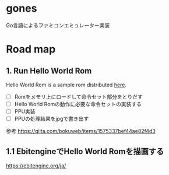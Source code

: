 # gones
Go言語によるファミコンエミュレーター実装

# Road map

## 1. Run Hello World Rom
Hello World Rom is a sample rom distributed [here](http://hp.vector.co.jp/authors/VA042397/nes/sample.html).

- [ ] Romをメモリ上にロードして命令セット部分をとりだす
- [ ] Hello World Romの動作に必要な命令セットの実装する
- [ ] PPU実装
- [ ] PPUの処理結果をjpgで書き出す

参考
https://qiita.com/bokuweb/items/1575337bef44ae82f4d3

## 1.1 EbitengineでHello World Romを描画する

https://ebitengine.org/ja/
